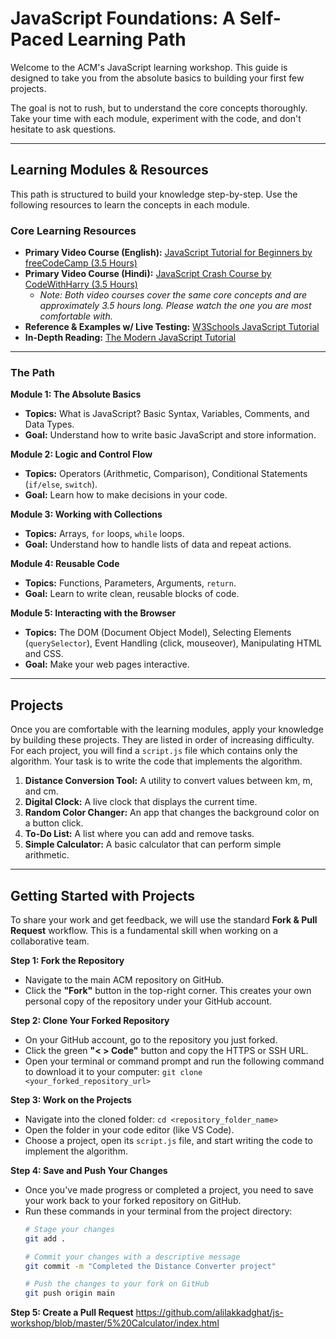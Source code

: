 # JavaScript Foundations: A Self-Paced Learning Path

Welcome to the ACM's JavaScript learning workshop. This guide is designed to take you from the absolute basics to building your first few projects.

The goal is not to rush, but to understand the core concepts thoroughly. Take your time with each module, experiment with the code, and don't hesitate to ask questions.

---

## Learning Modules & Resources

This path is structured to build your knowledge step-by-step. Use the following resources to learn the concepts in each module.

### Core Learning Resources

* **Primary Video Course (English):** [JavaScript Tutorial for Beginners by freeCodeCamp (3.5 Hours)](https://www.youtube.com/watch?v=PkZNo7MFNFg)
* **Primary Video Course (Hindi):** [JavaScript Crash Course by CodeWithHarry (3.5 Hours)](https://www.youtube.com/watch?v=hKB-YGF14SY)
    * _Note: Both video courses cover the same core concepts and are approximately 3.5 hours long. Please watch the one you are most comfortable with._
* **Reference & Examples w/ Live Testing:** [W3Schools JavaScript Tutorial](https://www.w3schools.com/js/default.asp)
* **In-Depth Reading:** [The Modern JavaScript Tutorial](https://javascript.info/)

---

### The Path

**Module 1: The Absolute Basics**
* **Topics:** What is JavaScript? Basic Syntax, Variables, Comments, and Data Types.
* **Goal:** Understand how to write basic JavaScript and store information.

**Module 2: Logic and Control Flow**
* **Topics:** Operators (Arithmetic, Comparison), Conditional Statements (`if/else`, `switch`).
* **Goal:** Learn how to make decisions in your code.

**Module 3: Working with Collections**
* **Topics:** Arrays, `for` loops, `while` loops.
* **Goal:** Understand how to handle lists of data and repeat actions.

**Module 4: Reusable Code**
* **Topics:** Functions, Parameters, Arguments, `return`.
* **Goal:** Learn to write clean, reusable blocks of code.

**Module 5: Interacting with the Browser**
* **Topics:** The DOM (Document Object Model), Selecting Elements (`querySelector`), Event Handling (click, mouseover), Manipulating HTML and CSS.
* **Goal:** Make your web pages interactive.

---

## Projects

Once you are comfortable with the learning modules, apply your knowledge by building these projects. They are listed in order of increasing difficulty. For each project, you will find a `script.js` file which contains only the algorithm. Your task is to write the code that implements the algorithm.

1.  **Distance Conversion Tool:** A utility to convert values between km, m, and cm.
2.  **Digital Clock:** A live clock that displays the current time.
3.  **Random Color Changer:** An app that changes the background color on a button click.
4.  **To-Do List:** A list where you can add and remove tasks.
5.  **Simple Calculator:** A basic calculator that can perform simple arithmetic.

---

## Getting Started with Projects

To share your work and get feedback, we will use the standard **Fork & Pull Request** workflow. This is a fundamental skill when working on a collaborative team.

**Step 1: Fork the Repository**
* Navigate to the main ACM repository on GitHub.
* Click the **"Fork"** button in the top-right corner. This creates your own personal copy of the repository under your GitHub account.

**Step 2: Clone Your Forked Repository**
* On your GitHub account, go to the repository you just forked.
* Click the green **"< > Code"** button and copy the HTTPS or SSH URL.
* Open your terminal or command prompt and run the following command to download it to your computer:
    `git clone <your_forked_repository_url>`

**Step 3: Work on the Projects**
* Navigate into the cloned folder: `cd <repository_folder_name>`
* Open the folder in your code editor (like VS Code).
* Choose a project, open its `script.js` file, and start writing the code to implement the algorithm.

**Step 4: Save and Push Your Changes**
* Once you've made progress or completed a project, you need to save your work back to your forked repository on GitHub.
* Run these commands in your terminal from the project directory:
    ```bash
    # Stage your changes
    git add .

    # Commit your changes with a descriptive message
    git commit -m "Completed the Distance Converter project"

    # Push the changes to your fork on GitHub
    git push origin main
    ```

**Step 5: Create a Pull Request**
https://github.com/alilakkadghat/js-workshop/blob/master/5%20Calculator/index.html

